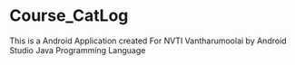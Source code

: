 # Course_CatLog
This is a Android Application created For NVTI Vantharumoolai by Android Studio Java Programming Language  
